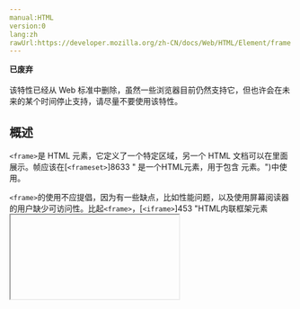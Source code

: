 ```yaml
---
manual:HTML
version:0
lang:zh
rawUrl:https://developer.mozilla.org/zh-CN/docs/Web/HTML/Element/frame
---
```






**已废弃**<br></br>该特性已经从 Web 标准中删除，虽然一些浏览器目前仍然支持它，但也许会在未来的某个时间停止支持，请尽量不要使用该特性。




## 概述<a name="概述"></a>


`<frame>`是 HTML 元素，它定义了一个特定区域，另一个 HTML 文档可以在里面展示。帧应该在[`<frameset>`]8633 "<frameset> 是一个HTML元素，用于包含 <frame>元素。")中使用。



`<frame>`的使用不应提倡，因为有一些缺点，比如性能问题，以及使用屏幕阅读器的用户缺少可访问性。比起`<frame>`，[`<iframe>`]453 "HTML内联框架元素 <iframe> 表示嵌套的浏览上下文，有效地将另一个HTML页面嵌入到当前页面中。在HTML 4.01中，文档可能包含头部和正文，或头部和框架集，但不能包含正文和框架集。但是，<iframe>可以在正常的文档主体中使用。每个浏览上下文都有自己的会话历史记录和活动文档。包含嵌入内容的浏览上下文称为父浏览上下文。顶级浏览上下文（没有父级）通常是浏览器窗口。")更应该提倡。


## 属性<a name="属性"></a>


就像其他 HTML 元素一样，这个元素支持[全局属性]38986 "HTML/Global attributes")。

<dl><dt id=''>**`src`**</dt><dd>这个属性指定了由帧展示的文档。</dd><dt id=''>**`name`**</dt><dd>这个属性用于给帧添加标签。如果没有标签，所有链接都会在它们所在的帧中打开。</dd><dt id=''>**`noresize`**</dt><dd>这个属性避免让用户改变帧的大小。</dd><dt id=''>**`scrolling`**</dt><dd>这个属性定义了滚动条的存在。如果不使用这个属性，浏览器会按需放置滚动条。有两个选择：`"yes"`用于展示滚动条，即使是多余的；`"no"`用于不展示滚动条，即使它是必要的。</dd><dt id=''>**`marginheight`**</dt><dd>这个属性定义了帧之间的边距有多高。</dd><dt id=''>**`marginwidth`**</dt><dd>这个属性定义了帧之间的边距有多宽。</dd><dt id=''>**`frameborder`**</dt><dd>这个属性允许你为帧添加边框。</dd></dl>
## 示例<a name="示例"></a>

```
<frameset cols="50%,50%">
  <frame src="https://developer.mozilla.org/en/HTML/Element/iframe" />
  <frame src="https://developer.mozilla.org/en/HTML/Element/frame" />
</frameset>
```

## 另见<a name="另见"></a>

* [`<frameset>`]8633 "<frameset> 是一个HTML元素，用于包含 <frame>元素。")
* [`<iframe>`]453 "HTML内联框架元素 <iframe> 表示嵌套的浏览上下文，有效地将另一个HTML页面嵌入到当前页面中。在HTML 4.01中，文档可能包含头部和正文，或头部和框架集，但不能包含正文和框架集。但是，<iframe>可以在正常的文档主体中使用。每个浏览上下文都有自己的会话历史记录和活动文档。包含嵌入内容的浏览上下文称为父浏览上下文。顶级浏览上下文（没有父级）通常是浏览器窗口。")



